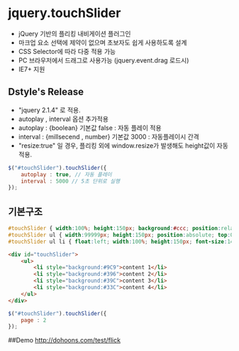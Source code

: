 # jquery.touchSlider
- jQuery 기반의 플리킹 내비게이션 플러그인
- 마크업 요소 선택에 제약이 없으며 초보자도 쉽게 사용하도록 설계
- CSS Selector에 따라 다중 적용 가능
- PC 브라우저에서 드래그로 사용가능 (jquery.event.drag 로드시)
- IE7+ 지원

## Dstyle's Release
- "jquery 2.1.4" 로 적용.
- autoplay , interval 옵션 추가적용
- autoplay : {boolean} 기본값 false : 자동 플레이 적용
- interval : {millsecend , number} 기본값 3000 : 자동플레이시 간격
- "resize:true" 일 경우, 플리킹 외에 window.resize가 발생해도 height값이 자동적용.
``` js
$("#touchSlider").touchSlider({
	autoplay : true, // 자동 플레이
	interval : 5000 // 5초 단위로 실행
});
```


## 기본구조
``` css
#touchSlider { width:100%; height:150px; background:#ccc; position:relative; overflow:hidden; }
#touchSlider ul { width:99999px; height:150px; position:absolute; top:0; left:0; overflow:hidden; }
#touchSlider ul li { float:left; width:100%; height:150px; font-size:14px; color:#fff; }
```

``` html
<div id="touchSlider">
	<ul>
		<li style="background:#9C9">content 1</li>
		<li style="background:#396">content 2</li>
		<li style="background:#39C">content 3</li>
		<li style="background:#33C">content 4</li>
	</ul>
</div>
```

``` js
$("#touchSlider").touchSlider({
	page : 2
});
```

##Demo
http://dohoons.com/test/flick
